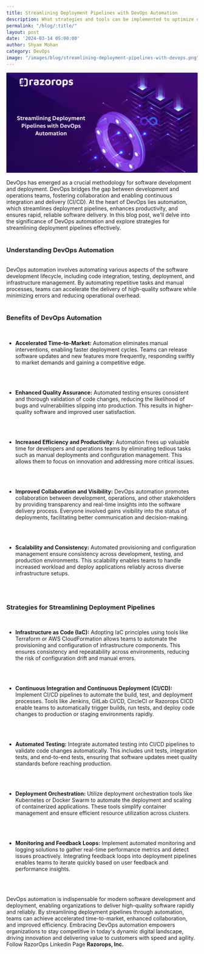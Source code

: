 ```yaml
---
title: Streamlining Deployment Pipelines with DevOps Automation
description: What strategies and tools can be implemented to optimize deployment pipelines through DevOps Automation?
permalink: "/blog/:title/"
layout: post
date: '2024-03-14 05:00:00'
author: Shyam Mohan
category: DevOps
image: "/images/blog/streamlining-deployment-pipelines-with-devops.png"
---
```


<img src="/images/blog/streamlining-deployment-pipelines-with-devops.png" alt="streamlining-deployment-pipelines-with-devops" title="streamlining-deployment-pipelines-with-devops">
<br>


DevOps has emerged as a crucial methodology for software development and deployment. DevOps bridges the gap between development and operations teams, fostering collaboration and enabling continuous integration and delivery (CI/CD). At the heart of DevOps lies automation, which streamlines deployment pipelines, enhances productivity, and ensures rapid, reliable software delivery. In this blog post, we'll delve into the significance of DevOps automation and explore strategies for streamlining deployment pipelines effectively.
<br>
<br>

### **Understanding DevOps Automation**
<br>
DevOps automation involves automating various aspects of the software development lifecycle, including code integration, testing, deployment, and infrastructure management. By automating repetitive tasks and manual processes, teams can accelerate the delivery of high-quality software while minimizing errors and reducing operational overhead.
<br>
<br>


### **Benefits of DevOps Automation**
<br>

* **Accelerated Time-to-Market:** Automation eliminates manual interventions, enabling faster deployment cycles. Teams can release software updates and new features more frequently, responding swiftly to market demands and gaining a competitive edge.
<br>
<br>

* **Enhanced Quality Assurance:** Automated testing ensures consistent and thorough validation of code changes, reducing the likelihood of bugs and vulnerabilities slipping into production. This results in higher-quality software and improved user satisfaction.
<br>
<br>

* **Increased Efficiency and Productivity:** Automation frees up valuable time for developers and operations teams by eliminating tedious tasks such as manual deployments and configuration management. This allows them to focus on innovation and addressing more critical issues.
<br>
<br>

* **Improved Collaboration and Visibility:** DevOps automation promotes collaboration between development, operations, and other stakeholders by providing transparency and real-time insights into the software delivery process. Everyone involved gains visibility into the status of deployments, facilitating better communication and decision-making.
<br>
<br>

* **Scalability and Consistency:** Automated provisioning and configuration management ensure consistency across development, testing, and production environments. This scalability enables teams to handle increased workload and deploy applications reliably across diverse infrastructure setups.
<br>
<br>

### **Strategies for Streamlining Deployment Pipelines**
<br>

* **Infrastructure as Code (IaC):** Adopting IaC principles using tools like Terraform or AWS CloudFormation allows teams to automate the provisioning and configuration of infrastructure components. This ensures consistency and repeatability across environments, reducing the risk of configuration drift and manual errors.
<br>
<br>

* **Continuous Integration and Continuous Deployment (CI/CD):** Implement CI/CD pipelines to automate the build, test, and deployment processes. Tools like Jenkins, GitLab CI/CD, CircleCI or Razorops CICD enable teams to automatically trigger builds, run tests, and deploy code changes to production or staging environments rapidly.
<br>
<br>

* **Automated Testing:** Integrate automated testing into CI/CD pipelines to validate code changes automatically. This includes unit tests, integration tests, and end-to-end tests, ensuring that software updates meet quality standards before reaching production.
<br>
<br>

* **Deployment Orchestration:** Utilize deployment orchestration tools like Kubernetes or Docker Swarm to automate the deployment and scaling of containerized applications. These tools simplify container management and ensure efficient resource utilization across clusters.
<br>
<br>

* **Monitoring and Feedback Loops:** Implement automated monitoring and logging solutions to gather real-time performance metrics and detect issues proactively. Integrating feedback loops into deployment pipelines enables teams to iterate quickly based on user feedback and performance insights.
<br>
<br>

DevOps automation is indispensable for modern software development and deployment, enabling organizations to deliver high-quality software rapidly and reliably. By streamlining deployment pipelines through automation, teams can achieve accelerated time-to-market, enhanced collaboration, and improved efficiency. Embracing DevOps automation empowers organizations to stay competitive in today's dynamic digital landscape, driving innovation and delivering value to customers with speed and agility. Follow RazorOps Linkedin Page <a href="https://www.linkedin.com/company/razorops/" target=_blank style="text-decoration: none"> <b>Razorops, Inc.</b></a>